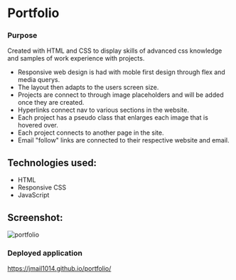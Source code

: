 # Portfolio 

### Purpose

Created with HTML and CSS to display skills of advanced css knowledge and samples of work experience with projects. 

- Responsive web design is had with moble first design through flex and media querys. 
- The layout then adapts to the users screen size.
- Projects are connect to through image placeholders and will be added once they are created.
- Hyperlinks connect nav to various sections in the website. 
- Each project has a pseudo class that enlarges each image that is hovered over.
- Each project connects to another page in the site. 
- Email "follow" links are connected to their respective website and email. 

## Technologies used:
- HTML
- Responsive CSS
- JavaScript

## Screenshot:
![portfolio](https://user-images.githubusercontent.com/45181939/158445961-db689b56-7e08-436d-987e-5da98d04f67b.png)

### Deployed application 

https://jmail1014.github.io/portfolio/
